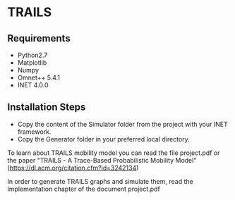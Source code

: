 # TRAILS
## Requirements
- Python2.7
- Matplotlib
- Numpy
- Omnet++ 5.4.1
- INET 4.0.0

## Installation Steps
- Copy the content of the Simulator folder from the project with your INET framework.
- Copy the Generator folder in your preferred local directory.

To learn about TRAILS mobility model you can read the file project.pdf or the paper "TRAILS - A Trace-Based Probabilistic Mobility Model" (https://dl.acm.org/citation.cfm?id=3242134)

In order to generate TRAILS graphs and simulate them, read the Implementation chapter of the document project.pdf
